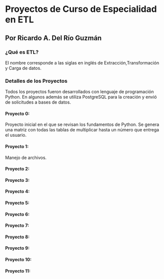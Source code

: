 # Proyectos de Curso de Especialidad en ETL

## Por Ricardo A. Del Río Guzmán

### ¿Qué es ETL?

El nombre corresponde a las siglas en inglés de Extracción,Transformación y Carga de datos.

### Detalles de los Proyectos

Todos los proyectos fueron desarrollados con lenguaje de programación Python. En algunos además se utiliza PostgreSQL para la creación y envió de solicitudes a bases de datos.

#### Proyecto 0:
Proyecto inicial en el que se revisan los fundamentos de Python. Se genera una matriz con todas las tablas de multiplicar hasta un número que entrega el usuario.

#### Proyecto 1:

Manejo de archivos. 

#### Proyecto 2:

#### Proyecto 3:

#### Proyecto 4:

#### Proyecto 5:

#### Proyecto 6:

#### Proyecto 7:

#### Proyecto 8:

#### Proyecto 9:

#### Proyecto 10:

#### Proyecto 11:
